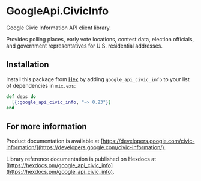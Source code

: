 # GoogleApi.CivicInfo

Google Civic Information API client library.

Provides polling places, early vote locations, contest data, election officials, and government representatives for U.S. residential addresses.

## Installation

Install this package from [Hex](https://hex.pm) by adding
`google_api_civic_info` to your list of dependencies in `mix.exs`:

```elixir
def deps do
  [{:google_api_civic_info, "~> 0.23"}]
end
```

## For more information

Product documentation is available at [https://developers.google.com/civic-information/](https://developers.google.com/civic-information/).

Library reference documentation is published on Hexdocs at
[https://hexdocs.pm/google_api_civic_info](https://hexdocs.pm/google_api_civic_info).
